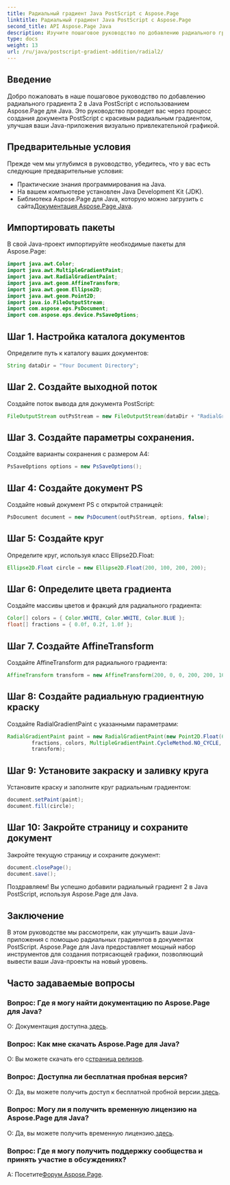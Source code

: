 ```yaml
---
title: Радиальный градиент Java PostScript с Aspose.Page
linktitle: Радиальный градиент Java PostScript с Aspose.Page
second_title: API Aspose.Page Java
description: Изучите пошаговое руководство по добавлению радиального градиента в Java PostScript с помощью Aspose.Page для получения потрясающей графики в ваших Java-приложениях.
type: docs
weight: 13
url: /ru/java/postscript-gradient-addition/radial2/
---
```

## Введение
Добро пожаловать в наше пошаговое руководство по добавлению радиального градиента 2 в Java PostScript с использованием Aspose.Page для Java. Это руководство проведет вас через процесс создания документа PostScript с красивым радиальным градиентом, улучшая ваши Java-приложения визуально привлекательной графикой.
## Предварительные условия
Прежде чем мы углубимся в руководство, убедитесь, что у вас есть следующие предварительные условия:
- Практические знания программирования на Java.
- На вашем компьютере установлен Java Development Kit (JDK).
-  Библиотека Aspose.Page для Java, которую можно загрузить с сайта[Документация Aspose.Page Java](https://reference.aspose.com/page/java/).
## Импортировать пакеты
В свой Java-проект импортируйте необходимые пакеты для Aspose.Page:
```java
import java.awt.Color;
import java.awt.MultipleGradientPaint;
import java.awt.RadialGradientPaint;
import java.awt.geom.AffineTransform;
import java.awt.geom.Ellipse2D;
import java.awt.geom.Point2D;
import java.io.FileOutputStream;
import com.aspose.eps.PsDocument;
import com.aspose.eps.device.PsSaveOptions;
```
## Шаг 1. Настройка каталога документов
Определите путь к каталогу ваших документов:
```java
String dataDir = "Your Document Directory";
```
## Шаг 2. Создайте выходной поток
Создайте поток вывода для документа PostScript:
```java
FileOutputStream outPsStream = new FileOutputStream(dataDir + "RadialGradient2_outPS.ps");
```
## Шаг 3. Создайте параметры сохранения.
Создайте варианты сохранения с размером А4:
```java
PsSaveOptions options = new PsSaveOptions();
```
## Шаг 4: Создайте документ PS
Создайте новый документ PS с открытой страницей:
```java
PsDocument document = new PsDocument(outPsStream, options, false);
```
## Шаг 5: Создайте круг
Определите круг, используя класс Ellipse2D.Float:
```java
Ellipse2D.Float circle = new Ellipse2D.Float(200, 100, 200, 200);
```
## Шаг 6: Определите цвета градиента
Создайте массивы цветов и фракций для радиального градиента:
```java
Color[] colors = { Color.WHITE, Color.WHITE, Color.BLUE };
float[] fractions = { 0.0f, 0.2f, 1.0f };
```
## Шаг 7. Создайте AffineTransform
Создайте AffineTransform для радиального градиента:
```java
AffineTransform transform = new AffineTransform(200, 0, 0, 200, 200, 100);
```
## Шаг 8: Создайте радиальную градиентную краску
Создайте RadialGradientPaint с указанными параметрами:
```java
RadialGradientPaint paint = new RadialGradientPaint(new Point2D.Float(64, 64), 68, new Point2D.Float(24, 24),
        fractions, colors, MultipleGradientPaint.CycleMethod.NO_CYCLE, MultipleGradientPaint.ColorSpaceType.SRGB,
        transform);
```
## Шаг 9: Установите закраску и заливку круга
Установите краску и заполните круг радиальным градиентом:
```java
document.setPaint(paint);
document.fill(circle);
```
## Шаг 10: Закройте страницу и сохраните документ
Закройте текущую страницу и сохраните документ:
```java
document.closePage();
document.save();
```
Поздравляем! Вы успешно добавили радиальный градиент 2 в Java PostScript, используя Aspose.Page для Java.
## Заключение
В этом руководстве мы рассмотрели, как улучшить ваши Java-приложения с помощью радиальных градиентов в документах PostScript. Aspose.Page для Java предоставляет мощный набор инструментов для создания потрясающей графики, позволяющий вывести ваши Java-проекты на новый уровень.
## Часто задаваемые вопросы
### Вопрос: Где я могу найти документацию по Aspose.Page для Java?
 О: Документация доступна.[здесь](https://reference.aspose.com/page/java/).
### Вопрос: Как мне скачать Aspose.Page для Java?
 О: Вы можете скачать его с[страница релизов](https://releases.aspose.com/page/java/).
### Вопрос: Доступна ли бесплатная пробная версия?
 О: Да, вы можете получить доступ к бесплатной пробной версии.[здесь](https://releases.aspose.com/).
### Вопрос: Могу ли я получить временную лицензию на Aspose.Page для Java?
 О: Да, вы можете получить временную лицензию.[здесь](https://purchase.aspose.com/temporary-license/).
### Вопрос: Где я могу получить поддержку сообщества и принять участие в обсуждениях?
 А: Посетите[Форум Aspose.Page](https://forum.aspose.com/c/page/39).